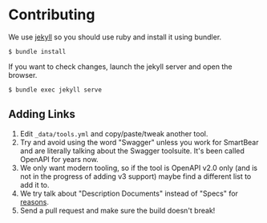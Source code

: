 # Contributing

We use [jekyll](https://jekyllrb.com/) so you should use ruby and install it using bundler.

```
$ bundle install
```

If you want to check changes, launch the jekyll server and open the browser.

```
$ bundle exec jekyll serve
```

## Adding Links

1. Edit `_data/tools.yml` and copy/paste/tweak another tool.
2. Try and avoid using the word "Swagger" unless you work for SmartBear and are literally talking about the Swagger toolsuite. It's been called OpenAPI for years now.
3. We only want modern tooling, so if the tool is OpenAPI v2.0 only (and is not in the progress of adding v3 support) maybe find a different list to add it to.
4. We try talk about "Description Documents" instead of "Specs" for [reasons][overloaded-terms].
5. Send a pull request and make sure the build doesn't break!

[overloaded-terms]: https://www.apisyouwonthate.com/blog/resolving-overloaded-terms-for-api-specifications-descriptions-contract/
